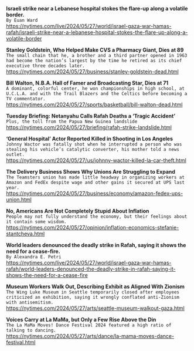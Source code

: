 **Israeli strike near a Lebanese hospital stokes the flare-up along a volatile border.**\
`By Euan Ward`\
https://nytimes.com/live/2024/05/27/world/israel-gaza-war-hamas-rafah/israeli-strike-near-a-lebanese-hospital-stokes-the-flare-up-along-a-volatile-border

**Stanley Goldstein, Who Helped Make CVS a Pharmacy Giant, Dies at 89**\
`The small chain that he, a brother and a third partner opened in 1963 had become the nation’s largest by the time he retired as its chief executive three decades later.`\
https://nytimes.com/2024/05/27/business/stanley-goldstein-dead.html

**Bill Walton, N.B.A. Hall of Famer and Broadcasting Star, Dies at 71**\
`A dominant, colorful center, he won championships in high school, at U.C.L.A. and with the Trail Blazers and the Celtics before becoming a TV commentator.`\
https://nytimes.com/2024/05/27/sports/basketball/bill-walton-dead.html

**Tuesday Briefing: Netanyahu Calls Rafah Deaths a ‘Tragic Accident’**\
`Plus, the toll from the Papua New Guinea landslide`\
https://nytimes.com/2024/05/27/briefing/rafah-strike-landslide.html

**‘General Hospital’ Actor Reported Killed in Shooting in Los Angeles**\
`Johnny Wactor was fatally shot when he interrupted a person who was stealing his vehicle’s catalytic converter, his mother told a news outlet.`\
https://nytimes.com/2024/05/27/us/johnny-wactor-killed-la-car-theft.html

**The Delivery Business Shows Why Unions Are Struggling to Expand**\
`The Teamsters union has made little headway in organizing workers at Amazon and FedEx despite wage and other gains it secured at UPS last year.`\
https://nytimes.com/2024/05/27/business/economy/amazon-fedex-ups-union.html

**No, Americans Are Not Completely Stupid About Inflation**\
`People may not fully understand the economy, but their feelings about it contain some wisdom.`\
https://nytimes.com/2024/05/27/opinion/inflation-economics-stefanie-stantcheva.html

**World leaders denounced the deadly strike in Rafah, saying it shows the need for a cease-fire.**\
`By Alexandra E. Petri`\
https://nytimes.com/live/2024/05/27/world/israel-gaza-war-hamas-rafah/world-leaders-denounced-the-deadly-strike-in-rafah-saying-it-shows-the-need-for-a-cease-fire

**Museum Workers Walk Out, Describing Exhibit as Aligned With Zionism**\
`The Wing Luke Museum in Seattle temporarily closed after employees criticized an exhibition, saying it wrongly conflated anti-Zionism with antisemitism.`\
https://nytimes.com/2024/05/27/arts/seattle-museum-walkout-gaza.html

**Voices Carry at La MaMa, but Only a Few Rise Above the Din**\
`The La MaMa Moves! Dance Festival 2024 featured a high ratio of talking to dancing.`\
https://nytimes.com/2024/05/27/arts/dance/la-mama-moves-dance-festival.html

